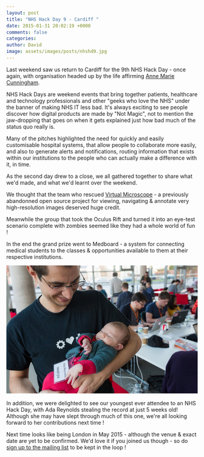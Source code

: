```yaml
---
layout: post
title: "NHS Hack Day 9 - Cardiff "
date: 2015-01-31 20:02:19 +0000
comments: false
categories: 
author: David
image: assets/images/posts/nhshd9.jpg
---
```

Last weekend saw us return to Cardiff for the 9th NHS Hack Day - once again, with organisation 
headed up by the life affirming [Anne Marie Cunningham](https://twitter.com/amcunningham). 

NHS Hack Days are weekend events that bring together patients, healthcare and technology professionals and other 
"geeks who love the NHS" under the banner of making NHS IT less bad. It's always exciting to see people discover
how digital products are made by "Not Magic", not to mention the jaw-dropping that goes on when it gets explained
just how bad much of the status quo really is.

Many of the pitches highlighted the need for quickly and easily customisable hospital systems, that allow
people to collaborate more easily, and also to generate alerts and notifications, routing information that exists
within our institutions to the people who can actually make a difference with it, in time.

As the second day drew to a close, we all gathered together to share what we'd made, and what we'd learnt over 
the weekend.

We thought that the team who rescued [Virtual Microscope](http://virtualmicroscope.readthedocs.org/en/hackday/) - 
a previously abandonned open source project for viewing, navigating & annotate very high-resolution images deserved
huge credit.

Meanwhile the group that took the Oculus Rift and turned it into an eye-test scenario complete with zombies seemed 
like they had a whole world of fun !

In the end the grand prize went to Medboard - a system for connecting medical students to the classes & opportunities
available to them at their respective institutions.

<div class="post-thumb">
  <img class="img-responsive" src="/assets/images/posts/nhshd9.baby.jpg" alt="" />
</div><!--//post-thumb-->

In addition, we were delighted to see our youngest ever attendee to an NHS Hack Day, with Ada Reynolds stealing the record at just 
5 weeks old! Although she may have slept through much of this one, we're all looking forward to her contributions next time !

Next time looks like being London in May 2015 - although the venue & exact date are yet to be confirmed. We'd love it
if you joined us though - so do [sign up to the mailing list](http://nhshackday.com) to be kept in the loop !
